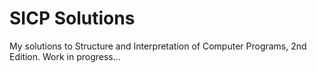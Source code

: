 # SICP Solutions

My solutions to Structure and Interpretation of Computer Programs, 2nd
Edition. Work in progress...

